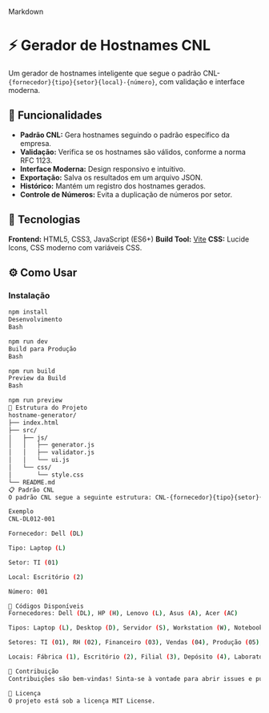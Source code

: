 Markdown

# ⚡ Gerador de Hostnames CNL

Um gerador de hostnames inteligente que segue o padrão CNL-`{fornecedor}{tipo}{setor}{local}-{número}`, com validação e interface moderna.

## 📄 Funcionalidades

* **Padrão CNL:** Gera hostnames seguindo o padrão específico da empresa.
* **Validação:** Verifica se os hostnames são válidos, conforme a norma RFC 1123.
* **Interface Moderna:** Design responsivo e intuitivo.
* **Exportação:** Salva os resultados em um arquivo JSON.
* **Histórico:** Mantém um registro dos hostnames gerados.
* **Controle de Números:** Evita a duplicação de números por setor.

## 🚀 Tecnologias

**Frontend:** HTML5, CSS3, JavaScript (ES6+)
**Build Tool:** [Vite](https://vitejs.dev/)
**CSS:** Lucide Icons, CSS moderno com variáveis CSS.

## ⚙️ Como Usar

### Instalação
```bash
npm install
Desenvolvimento
Bash

npm run dev
Build para Produção
Bash

npm run build
Preview da Build
Bash

npm run preview
📂 Estrutura do Projeto
hostname-generator/
├── index.html
├── src/
│   ├── js/
│   │   ├── generator.js
│   │   ├── validator.js
│   │   └── ui.js
│   └── css/
│       └── style.css
└── README.md
📋 Padrão CNL
O padrão CNL segue a seguinte estrutura: CNL-{fornecedor}{tipo}{setor}{local}-{numero}

Exemplo
CNL-DL012-001

Fornecedor: Dell (DL)

Tipo: Laptop (L)

Setor: TI (01)

Local: Escritório (2)

Número: 001

📝 Códigos Disponíveis
Fornecedores: Dell (DL), HP (H), Lenovo (L), Asus (A), Acer (AC)

Tipos: Laptop (L), Desktop (D), Servidor (S), Workstation (W), Notebook (N)

Setores: TI (01), RH (02), Financeiro (03), Vendas (04), Produção (05), Administração (06), Suporte (07), Desenvolvimento (08)

Locais: Fábrica (1), Escritório (2), Filial (3), Depósito (4), Laboratório (5)

🤝 Contribuição
Contribuições são bem-vindas! Sinta-se à vontade para abrir issues e pull requests.

📄 Licença
O projeto está sob a licença MIT License.

